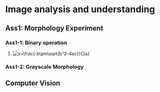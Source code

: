 # Image analysis and understanding
## Ass1: Morphology Experiment
### Ass1-1: Binary operation
1. ![x=\frac{-b\pm\sqrt{b^2-4ac}}{2a}](https://latex.codecogs.com/svg.latex?\Small&space;x=\frac{-b\pm\sqrt{b^2-4ac}}{2a}) 
### Ass1-2: Grayscale Morphology
## Computer Vision

